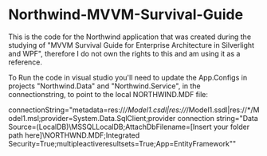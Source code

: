 # Northwind-MVVM-Survival-Guide
This is the code for the Northwind application that was created during the studying of "MVVM Survival Guide for Enterprise Architecture in Silverlight and WPF", therefore I do not own the rights to this and am using it as a reference.

To Run the code in visual studio you'll need to update the App.Configs in projects "Northwind.Data" and "Northwind.Service", in the connectionstring, to point to the local NORTHWIND.MDF file:

connectionString="metadata=res://*/Model1.csdl|res://*/Model1.ssdl|res://*/Model1.msl;provider=System.Data.SqlClient;provider connection string=&quot;Data Source=(LocalDB)\MSSQLLocalDB;AttachDbFilename=\[Insert your folder path here\]\NORTHWND.MDF;Integrated Security=True;multipleactiveresultsets=True;App=EntityFramework&quot;" 

